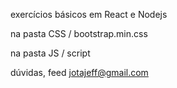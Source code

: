 exercícios básicos  em React e Nodejs

na pasta CSS / bootstrap.min.css

na pasta JS / script 

dúvidas, feed
jotajeff@gmail.com
